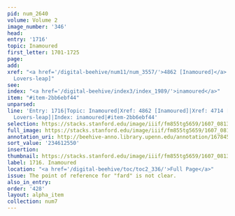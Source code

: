 ```yaml
---
pid: num_2640
volume: Volume 2
image_number: '346'
head:
entry: '1716'
topic: Inamoured
first_letter: 1701-1725
page:
add:
xref: "<a href='/digital-beehive/num11/num_3557/'>4862 [Inamoured]</a>|4714 [PAGE_MISSING;
  Lovers-leap]"
see:
index: "<a href='/digital-beehive/index3/index_1989/'>inamoured</a>"
item: "#item-2bb6ebf44"
unparsed:
line: 'Entry: 1716|Topic: Inamoured|Xref: 4862 [Inamoured]|Xref: 4714 [PAGE_MISSING;
  Lovers-leap]|Index: inamoured|#item-2bb6ebf44'
selection: https://stacks.stanford.edu/image/iiif/fm855tg5659/1607_0813/901,2550,2857,606/full/0/default.jpg
full_image: https://stacks.stanford.edu/image/iiif/fm855tg5659/1607_0813/full/full/0/default.jpg
annotation_uri: http://beehive-anno.library.upenn.edu/annotation/1678458682665
sort_value: '234612550'
insertion:
thumbnail: https://stacks.stanford.edu/image/iiif/fm855tg5659/1607_0813/901,2550,600,180/250,/0/default.jpg
label: 1716. Inamoured
location: "<a href='/digital-beehive/toc/toc2_336/'>Full Page</a>"
issue: The point of reference for "fard" is not clear.
also_in_entry:
order: '428'
layout: alpha_item
collection: num7
---
```

